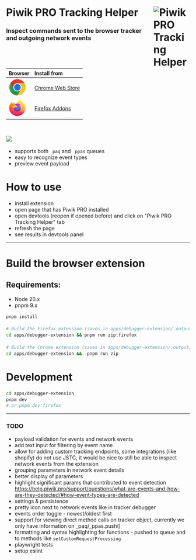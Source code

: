 # Piwik PRO Tracking Helper <img src="/docs/logo-transparent.png" width="100" align="right" alt="Piwik PRO Tracking Helper">

### Inspect commands sent to the browser tracker and outgoing network events

| Browser                            | Install from                                                                                                            |
| :--------------------------------- | :---------------------------------------------------------------------------------------------------------------------- |
| <img src="/docs/chrome-logo.png">  | [Chrome Web Store](https://chromewebstore.google.com/detail/piwik-pro-tracking-helper/fkbdlogfdjmpfepbbbjcgcfbgbcfcnne) |
| <img src="/docs/firefox-logo.png"> | [Firefox Addons](https://addons.mozilla.org/en-US/firefox/addon/piwik-pro-tracking-helper/)                             |

<br/>

![](/docs/preview.png)

- supports both `_paq` and `_ppas` queues
- easy to recognize event types
- preview event payload

# How to use

- install extension
- open page that has Piwik PRO installed
- open devtools (reopen if opened before) and click on "Piwik PRO Tracking Helper" tab
- refresh the page
- see results in devtools panel

---

# Build the browser extension

## Requirements:

- Node 20.x
- pnpm 9.x

```bash
pnpm install

# Build the Firefox extension (saves in apps/debugger-extension/.output/piwik-pro-tracking-helper-{version}-firefox.zip)
cd apps/debugger-extension && pnpm run zip:firefox

# Build the Chrome extension (saves in apps/debugger-extension/.output/piwik-pro-tracking-helper-{version}-chrome.zip)
cd apps/debugger-extension &&  pnpm run zip
```

# Development

```bash
cd apps/debugger-extension
pnpm dev
# or pnpm dev:firefox
```

---

### TODO

- payload validation for events and network events
- add text input for filtering by event name
- allow for adding custom tracking endpoints, some integrations (like shopify) do not use JSTC, it would be nice to still be able to inspect network events from the extension
- grouping parameters in network event details
- better display of parameters
- highlight significant params that contributed to event detection https://help.piwik.pro/support/questions/what-are-events-and-how-are-they-detected/#how-event-types-are-detected
- settings & persistence
- pretty icon next to network events like in tracker debugger
- events order toggle - newest/oldest first
- support for viewing direct method calls on tracker object, currently we only have information on \_paq/\_ppas.push()
- formatting and syntax highlighting for functions - pushed to queue and to methods like `setCustomRequestProcessing`
- playwright tests
- setup eslint
